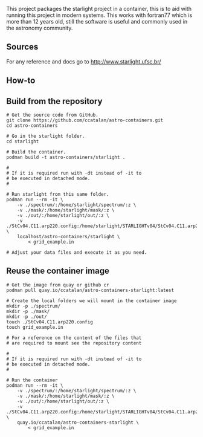 This project packages the starlight project in a container,
this is to aid with running this project in modern
systems. This works with fortran77 which is more than 12 years
old, still the software is useful and commonly used in the astronomy
community.

## Sources

For any reference and docs go to http://www.starlight.ufsc.br/

## How-to

## Build from the repository
```
# Get the source code from GitHub.
git clone https://github.com/ccatalan/astro-containers.git
cd astro-containers

# Go in the starlight folder.
cd starlight

# Build the container.
podman build -t astro-containers/starlight .

#
# If it is required run with -dt instead of -it to
# be executed in detached mode.
#

# Run starlight from this same folder.
podman run --rm -it \
    -v ./spectrum/:/home/starlight/spectrum/:z \
    -v ./mask/:/home/starlight/mask/:z \
    -v ./out/:/home/starlight/out/:z \
    -v ./StCv04.C11.arp220.config:/home/starlight/STARLIGHTv04/StCv04.C11.arp220.config:z \
    localhost/astro-containers/starlight \
        < grid_example.in

# Adjust your data files and execute it as you need.
```

## Reuse the container image

```
# Get the image from quay or github cr
podman pull quay.io/ccatalan/astro-containers-starlight:latest

# Create the local folders we will mount in the container image
mkdir -p ./spectrum/
mkdir -p ./mask/
mkdir -p ./out/
touch ./StCv04.C11.arp220.config
touch grid_example.in

# For a reference on the content of the files that
# are required to mount see the repository content

#
# If it is required run with -dt instead of -it to 
# be executed in detached mode.
#

# Run the container
podman run --rm -it \
    -v ./spectrum/:/home/starlight/spectrum/:z \
    -v ./mask/:/home/starlight/mask/:z \
    -v ./out/:/home/starlight/out/:z \
    -v ./StCv04.C11.arp220.config:/home/starlight/STARLIGHTv04/StCv04.C11.arp220.config:z \
    quay.io/ccatalan/astro-containers-starlight \
        < grid_example.in
